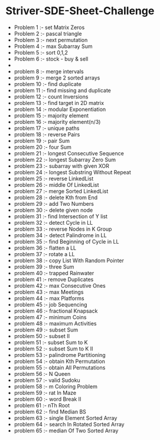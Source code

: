 # Striver-SDE-Sheet-Challenge

- Problem 1 :- set Matrix Zeros
- Problem 2 :- pascal triangle
- Problem 3 :- next permutation
- Problem 4 :- max Subarray Sum
- Problem 5 :- sort 0,1,2
- Problem 6 :- stock - buy & sell
-
- problem 8 :- merge intervals
- problem 9 :- merge 2 sorted arrays
- problem 10 :- find duplicate
- problem 11 :- find missing and duplicate
- problem 12 :- count Inversions
- problem 13 :- find target in 2D matrix
- problem 14 :- modular Exponentiation
- problem 15 :- majority element
- problem 16 :- majority element(n/3)
- problem 17 :- unique paths
- problem 18 :- reverse Pairs
- problem 19 :- pair Sum
- problem 20 :- four Sum
- problem 21 :- longest Consecutive Sequence
- problem 22 :- longest Subarray Zero Sum
- problem 23 :- subarray with given XOR
- problem 24 :- longest Substring Without Repeat
- problem 25 :- reverse LinkedList
- problem 26 :- middle Of LinkedList
- problem 27 :- merge Sorted LinkedList
- problem 28 :- delete Kth from End
- problem 29 :- add Two Numbers
- problem 30 :- delete given node
- problem 31 :- find Intersection of Y list
- problem 32 :- detect Cycle in LL
- problem 33 :- reverse Nodes in K Group
- problem 34 :- detect Palindrome in LL
- problem 35 :- find Beginning of Cycle in LL
- problem 36 :- flatten a LL
- problem 37 :- rotate a LL
- problem 38 :- copy List With Random Pointer
- problem 39 :- three Sum
- problem 40 :- trapped Rainwater
- problem 41 :- remove Duplicates
- problem 42 :- max Consecutive Ones
- problem 43 :- max Meetings
- problem 44 :- max Platforms
- problem 45 :- job Sequencing
- problem 46 :- fractional Knapsack
- problem 47 :- minimum Coins
- problem 48 :- maximum Activities
- problem 49 :- subset Sum
- problem 50 :- subset II
- problem 51 :- subset Sum to K
- problem 52 :- subset Sum to K II
- problem 53 :- palindrome Partitioning
- problem 54 :- obtain Kth Permutation
- problem 55 :- obtain All Permutations
- problem 56 :- N Queen
- problem 57 :- valid Sudoku
- problem 58 :- m Coloring Problem
- problem 59 :- rat In Maze
- problem 60 :- word Break II
- problem 61 :- nTh Root
- problem 62 :- find Median BS
- problem 63 :- single Element Sorted Array
- problem 64 :- search In Rotated Sorted Array
- problem 65 :- median Of Two Sorted Array